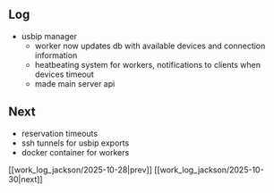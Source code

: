 ## Log
- usbip manager
	- worker now updates db with available devices and connection information
	- heatbeating system for workers, notifications to clients when devices timeout
	- made main server api
## Next
- reservation timeouts
- ssh tunnels for usbip exports
- docker container for workers

[[work_log_jackson/2025-10-28|prev]] [[work_log_jackson/2025-10-30|next]]
